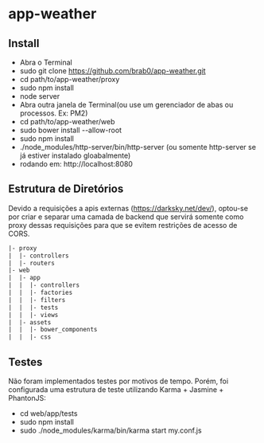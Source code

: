 # app-weather
## Install
- Abra o Terminal
- sudo git clone https://github.com/brab0/app-weather.git
- cd path/to/app-weather/proxy
- sudo npm install
- node server
- Abra outra janela de Terminal(ou use um gerenciador de abas ou processos. Ex: PM2)
- cd path/to/app-weather/web
- sudo bower install --allow-root
- sudo npm install
- ./node_modules/http-server/bin/http-server (ou somente http-server se já estiver instalado gloabalmente)
- rodando em: http://localhost:8080

## Estrutura de Diretórios
Devido a requisições a apis externas (https://darksky.net/dev/), optou-se por criar e separar uma camada de backend que servirá somente como proxy dessas requisições para que se evitem restrições de acesso de CORS.
```html
|- proxy
|  |- controllers
|  |- routers
|- web
|  |- app
|  |  |- controllers
|  |  |- factories
|  |  |- filters
|  |  |- tests
|  |  |- views
|  |- assets
|  |  |- bower_components
|  |  |- css
```

## Testes
Não foram implementados testes por motivos de tempo. Porém, foi configurada uma estrutura de teste utilizando Karma + Jasmine + PhantonJS:

- cd web/app/tests
- sudo npm install
- sudo ./node_modules/karma/bin/karma start my.conf.js
